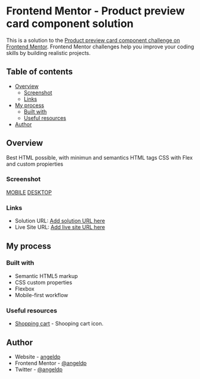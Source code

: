 # Frontend Mentor - Product preview card component solution

This is a solution to the [Product preview card component challenge on Frontend Mentor](https://www.frontendmentor.io/challenges/product-preview-card-component-GO7UmttRfa). Frontend Mentor challenges help you improve your coding skills by building realistic projects. 

## Table of contents

- [Overview](#overview)
  - [Screenshot](#screenshot)
  - [Links](#links)
- [My process](#my-process)
  - [Built with](#built-with)
  - [Useful resources](#useful-resources)
- [Author](#author)


## Overview

Best HTML possible, with minimun and semantics HTML tags
CSS with Flex and custom propierties


### Screenshot

[MOBILE](./design/MobileAt375pxWindow.png)
[DESKTOP](./design/DesktopAt1440pxWindow)



### Links

- Solution URL: [Add solution URL here](https://your-solution-url.com)
- Live Site URL: [Add live site URL here](https://your-live-site-url.com)

## My process

### Built with

- Semantic HTML5 markup
- CSS custom properties
- Flexbox
- Mobile-first workflow

### Useful resources

- [Shopping cart](https://fonts.google.com/icons?selected=Material+Symbols+Outlined:shopping_cart:FILL@0;wght@400;GRAD@0;opsz@24&icon.query=shopping) - Shooping cart icon.


## Author

- Website - [angeldp](https://github.com/angeldp)
- Frontend Mentor - [@angeldp](https://www.frontendmentor.io/profile/angeldp)
- Twitter - [@angeldp](https://twitter.com/angeldp)



